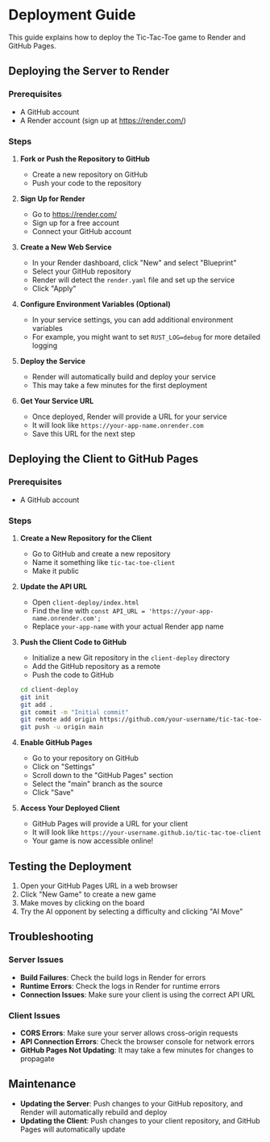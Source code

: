 # Deployment Guide

This guide explains how to deploy the Tic-Tac-Toe game to Render and GitHub Pages.

## Deploying the Server to Render

### Prerequisites

- A GitHub account
- A Render account (sign up at https://render.com/)

### Steps

1. **Fork or Push the Repository to GitHub**
   - Create a new repository on GitHub
   - Push your code to the repository

2. **Sign Up for Render**
   - Go to https://render.com/
   - Sign up for a free account
   - Connect your GitHub account

3. **Create a New Web Service**
   - In your Render dashboard, click "New" and select "Blueprint"
   - Select your GitHub repository
   - Render will detect the `render.yaml` file and set up the service
   - Click "Apply"

4. **Configure Environment Variables (Optional)**
   - In your service settings, you can add additional environment variables
   - For example, you might want to set `RUST_LOG=debug` for more detailed logging

5. **Deploy the Service**
   - Render will automatically build and deploy your service
   - This may take a few minutes for the first deployment

6. **Get Your Service URL**
   - Once deployed, Render will provide a URL for your service
   - It will look like `https://your-app-name.onrender.com`
   - Save this URL for the next step

## Deploying the Client to GitHub Pages

### Prerequisites

- A GitHub account

### Steps

1. **Create a New Repository for the Client**
   - Go to GitHub and create a new repository
   - Name it something like `tic-tac-toe-client`
   - Make it public

2. **Update the API URL**
   - Open `client-deploy/index.html`
   - Find the line with `const API_URL = 'https://your-app-name.onrender.com';`
   - Replace `your-app-name` with your actual Render app name

3. **Push the Client Code to GitHub**
   - Initialize a new Git repository in the `client-deploy` directory
   - Add the GitHub repository as a remote
   - Push the code to GitHub

   ```bash
   cd client-deploy
   git init
   git add .
   git commit -m "Initial commit"
   git remote add origin https://github.com/your-username/tic-tac-toe-client.git
   git push -u origin main
   ```

4. **Enable GitHub Pages**
   - Go to your repository on GitHub
   - Click on "Settings"
   - Scroll down to the "GitHub Pages" section
   - Select the "main" branch as the source
   - Click "Save"

5. **Access Your Deployed Client**
   - GitHub Pages will provide a URL for your client
   - It will look like `https://your-username.github.io/tic-tac-toe-client`
   - Your game is now accessible online!

## Testing the Deployment

1. Open your GitHub Pages URL in a web browser
2. Click "New Game" to create a new game
3. Make moves by clicking on the board
4. Try the AI opponent by selecting a difficulty and clicking "AI Move"

## Troubleshooting

### Server Issues

- **Build Failures**: Check the build logs in Render for errors
- **Runtime Errors**: Check the logs in Render for runtime errors
- **Connection Issues**: Make sure your client is using the correct API URL

### Client Issues

- **CORS Errors**: Make sure your server allows cross-origin requests
- **API Connection Errors**: Check the browser console for network errors
- **GitHub Pages Not Updating**: It may take a few minutes for changes to propagate

## Maintenance

- **Updating the Server**: Push changes to your GitHub repository, and Render will automatically rebuild and deploy
- **Updating the Client**: Push changes to your client repository, and GitHub Pages will automatically update
